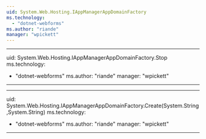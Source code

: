 ```yaml
---
uid: System.Web.Hosting.IAppManagerAppDomainFactory
ms.technology: 
  - "dotnet-webforms"
ms.author: "riande"
manager: "wpickett"
---
```


---
uid: System.Web.Hosting.IAppManagerAppDomainFactory.Stop
ms.technology: 
  - "dotnet-webforms"
ms.author: "riande"
manager: "wpickett"
---

---
uid: System.Web.Hosting.IAppManagerAppDomainFactory.Create(System.String,System.String)
ms.technology: 
  - "dotnet-webforms"
ms.author: "riande"
manager: "wpickett"
---
